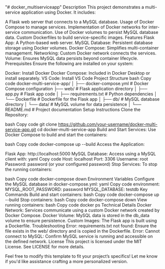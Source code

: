 "# docker_multiserviceapp" 
Description
This project demonstrates a multi-service application using Docker. It includes:

A Flask web server that connects to a MySQL database.
Usage of Docker Compose to manage services.
Implementation of Docker networks for inter-service communication.
Use of Docker volumes to persist MySQL database data.
Custom Dockerfiles to build service-specific images.
Features
Flask App: A Python-based web server.
MySQL Database: Persistent database storage using Docker volumes.
Docker Compose: Simplifies multi-container management.
Networking: Custom Docker network connects the services.
Volume: Ensures MySQL data persists beyond container lifecycle.
Prerequisites
Ensure the following are installed on your system:

Docker: Install Docker
Docker Compose: Included in Docker Desktop or install separately.
VS Code: Install VS Code
Project Structure
bash
Copy code
docker-multi-service-app/
│
├── docker-compose.yml        # Docker Compose configuration
├── web/                      # Flask application directory
│   ├── app.py                # Flask app code
│   ├── requirements.txt      # Python dependencies
│   └── Dockerfile            # Dockerfile for the Flask app
│
├── db/                       # MySQL database directory
│   └── data/                 # MySQL volume for data persistence
│
└── README.md                 # Project documentation
Setup Instructions
Clone the Repository:

bash
Copy code
git clone https://github.com/your-username/docker-multi-service-app.git
cd docker-multi-service-app
Build and Start Services: Use Docker Compose to build and start the containers:

bash
Copy code
docker-compose up --build
Access the Application:

Flask App: http://localhost:5000
MySQL Database: Access using a MySQL client with:
yaml
Copy code
Host: localhost
Port: 3306
Username: root
Password: password (or your configured password)
Stop Services: To stop the running containers:

bash
Copy code
docker-compose down
Environment Variables
Configure the MySQL database in docker-compose.yml:
yaml
Copy code
environment:
  MYSQL_ROOT_PASSWORD: password
  MYSQL_DATABASE: testdb
Key Commands
Build and start containers:
bash
Copy code
docker-compose up --build
Stop containers:
bash
Copy code
docker-compose down
View running containers:
bash
Copy code
docker ps
Technical Details
Docker Network: Services communicate using a custom Docker network created by Docker Compose.
Docker Volume: MySQL data is stored in the db_data volume to ensure persistence.
Custom Images: The Flask app is built using a Dockerfile.
Troubleshooting
Error: requirements.txt not found: Ensure the file exists in the web/ directory and is copied in the Dockerfile.
Error: Cannot connect to MySQL: Confirm MySQL service is running and accessible on the defined network.
License
This project is licensed under the MIT License. See LICENSE for more details.

Feel free to modify this template to fit your project’s specifics! Let me know if you'd like assistance crafting a more personalized version.
